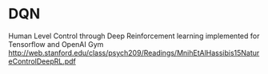 # DQN
Human Level Control through Deep Reinforcement learning implemented for Tensorflow and OpenAI Gym
http://web.stanford.edu/class/psych209/Readings/MnihEtAlHassibis15NatureControlDeepRL.pdf

